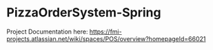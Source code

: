 # PizzaOrderSystem-Spring

Project Documentation here: https://fmi-projects.atlassian.net/wiki/spaces/POS/overview?homepageId=66021
